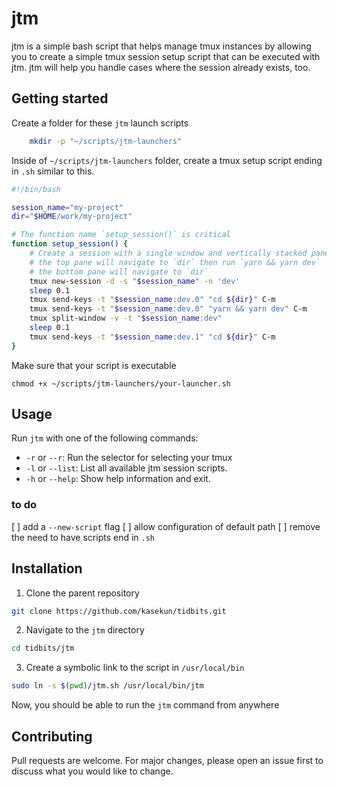 # jtm

jtm is a simple bash script that helps manage tmux instances by allowing you to create a simple
tmux session setup script that can be executed with jtm. 
jtm will help you handle cases where the session already exists, too.

## Getting started

Create a folder for these `jtm` launch scripts
```sh
    mkdir -p "~/scripts/jtm-launchers"
```

Inside of `~/scripts/jtm-launchers` folder, create a tmux setup script ending in `.sh` similar to this.

```sh
#!/bin/bash

session_name="my-project"
dir="$HOME/work/my-project"

# The function name `setup_session()` is critical
function setup_session() {
    # Create a session with a single window and vertically stacked panes
    # the top pane will navigate to `dir` then run `yarn && yarn dev`
    # the bottom pane will navigate to `dir`
    tmux new-session -d -s "$session_name" -n 'dev'
    sleep 0.1
    tmux send-keys -t "$session_name:dev.0" "cd ${dir}" C-m
    tmux send-keys -t "$session_name:dev.0" "yarn && yarn dev" C-m
    tmux split-window -v -t "$session_name:dev"
    sleep 0.1
    tmux send-keys -t "$session_name:dev.1" "cd ${dir}" C-m
}
```

Make sure that your script is executable 

`chmod +x ~/scripts/jtm-launchers/your-launcher.sh`

## Usage

Run `jtm` with one of the following commands:

- `-r` or `--r`: Run the selector for selecting your tmux
- `-l` or `--list`: List all available jtm session scripts.
- `-h` or `--help`: Show help information and exit.

### to do

 [ ] add a `--new-script` flag
 [ ] allow configuration of default path
 [ ] remove the need to have scripts end in `.sh`

## Installation

1. Clone the parent repository
```bash
git clone https://github.com/kasekun/tidbits.git
```

2. Navigate to the `jtm` directory
```bash
cd tidbits/jtm
```

3. Create a symbolic link to the script in `/usr/local/bin`
```bash
sudo ln -s $(pwd)/jtm.sh /usr/local/bin/jtm
```

Now, you should be able to run the `jtm` command from anywhere

## Contributing

Pull requests are welcome. For major changes, please open an issue first to discuss what you would like to change.
